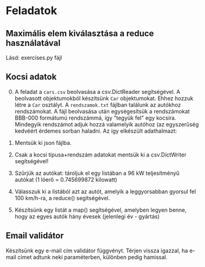 # Feladatok

## Maximális elem kiválasztása a reduce használatával
Lásd: exercises.py fájl

## Kocsi adatok
0. A feladat a `cars.csv` beolvasása a csv.DictReader segítségével. A beolvasott objektumokból készítsünk `Car` objektumokat. 
Ehhez hozzuk létre a `Car` osztályt. A `rendszamok.txt` fájlban találunk az autókhoz rendszámokat. A fájl beolvasása után
egységesítsük a rendszámokat BBB-000 formátumú rendszámmá, így "tegyük fel" egy kocsira. Mindegyik rendszámot adjuk hozzá
valamelyik autóhoz (az egyszerűség kedvéért érdemes sorban haladni. Az így elkészült adathalmazt:

1. Mentsük ki json fájlba. 
2. Csak a kocsi típusa+rendszám adatokat mentsük ki a csv.DictWriter segítségével!
3. Szűrjük az autókat: tároljuk el egy listában a 96 kW teljesítményű autókat (1 lóerő = 0.745699872 kilowatt)
4. Válasszuk ki a listából azt az autót, amelyik a leggyorsabban gyorsul fel 100 km/h-ra, a reduce() segítségével.
5. Készítsünk egy listát a map() segítségével, amelyben legyen benne, hogy az egyes autók hány évesek (jelenlegi év - gyártás)

## Email validátor 
Készítsünk egy e-mail cím validátor függvényt. Térjen vissza igazzal, ha e-mail címet adtunk neki paraméterben, különben pedig hamissal.
